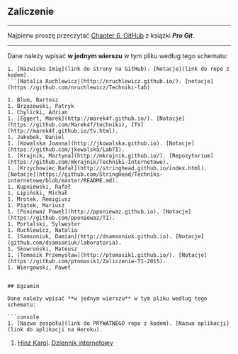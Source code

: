 ## Zaliczenie

----

Najpierw proszę przeczytać [Chapter 6. GitHub](http://git-scm.com/book/en/v2)
z książki ***Pro Git***.

----

Dane należy wpisać **w jednym wierszu** w tym pliku według tego schematu:

```console
1. [Nazwisko Imię](link do strony na GitHub). [Notacje](link do repo z kodem).
```[Natalia Ruchlewicz](http://nruchlewicz.github.io/). [notacje](https://github.com/nruchlewicz/Techniki-lab)

1. Blum, Bartosz
1. Brzozowski, Patryk
1. Chylicki, Adrian
1. [Eggert, Marek](http://marek4f.github.io/). [Notacje](https://github.com/Marek4f/techniki), [TV](http://marek4f.github.io/tv.html).
1. Jakubek, Daniel
1. [Kowalska Joanna](http://jkowalska.github.io). [Notacje](https://github.com/jkowalska/LabTI).
1. [Krajnik, Martyna](http://mkrajnik.github.io/). [Repozytorium](https://github.com/mkrajnik/Techniki-Internetowe).
1. [Krzychowiec Rafał](http://stringhead.github.io/index.html). [Notacje](https://github.com/StringHead/Techniki-internetowe/blob/master/README.md).
1. Kupniewski, Rafał
1. Lipiński, Michał
1. Mrotek, Remigiusz
1. Piątek, Mariusz
1. [Ponieważ Paweł](http://pponiewaz.github.io). [Notacje](https://github.com/pponiewaz/TI).
1. Portalski, Sylwester
1. Ruchlewicz, Natalia
1. [Samsoniuk, Damian](http://dsamsoniuk.github.io). [Notacje](github.com/dsamsoniuk/laboratoria).
1. Skowroński, Mateusz
1. [Tomasik Przemysław](http://ptomasik1.github.io/). [Notacje](https://github.com/ptomasik1/Zaliczenie-TI-2015).
1. Wiergowski, Paweł


## Egzamin

Dane należy wpisać **w jednym wierszu** w tym pliku według tego schematu:

```console
1. [Nazwa zespołu](link do PRYWATNEGO repo z kodem). [Nazwa aplikacji](link do aplikacji na Heroku).
```

1. [Hinz Karol](https://github.com/khinz/przedmioty_UG). [Dziennik internetowy](http://dziennik_internetowy.meteor.com)
